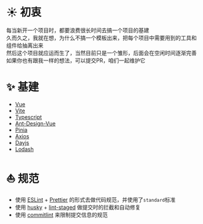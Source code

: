 # ☀️ 初衷

每当新开一个项目时，都要浪费很长时间去搞一个项目的基建  
久而久之，我就在想，为什么不搞一个模板出来，把每个项目中需要用到的工具和组件给抽离出来  
然后这个项目就应运而生了，当然目前只是一个雏形，后面会在空闲时间逐渐完善  
如果你也有跟我一样的想法，可以提交PR，咱们一起维护它

# ✨ 基建

- [Vue](https://cn.vuejs.org/)
- [Vite](https://vitejs.cn/)
- [Typescript](https://www.typescriptlang.org/zh/)
- [Ant-Design-Vue](https://next.antdv.com/docs/vue/introduce-cn)
- [Pinia](https://pinia.web3doc.top/introduction.html)
- [Axios](https://www.axios-http.cn/docs/intro)
- [Dayjs](https://dayjs.fenxianglu.cn/category/)
- [Lodash](https://www.lodashjs.com/)

# ⛵ 规范

- 使用 [ESLint](https://zh-hans.eslint.org/) + [Prettier](https://www.prettier.cn/docs/options.html) 的形式去做代码规范，并使用了`standard`标准  
- 使用 [husky](https://github.com/typicode/husky) + [lint-staged](https://github.com/okonet/lint-staged) 做提交时的拦截和自动修复  
- 使用 [commitlint](https://github.com/conventional-changelog/commitlint) 来限制提交信息的规范  

